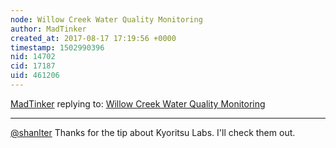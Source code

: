 ```yaml
---
node: Willow Creek Water Quality Monitoring
author: MadTinker
created_at: 2017-08-17 17:19:56 +0000
timestamp: 1502990396
nid: 14702
cid: 17187
uid: 461206
---
```




[MadTinker](../profile/MadTinker) replying to: [Willow Creek Water Quality Monitoring](../notes/MadTinker/07-31-2017/willow-creek-water-quality-monitoring)

----
[@shanlter](/profile/shanlter) Thanks for the tip about Kyoritsu Labs. I'll check them out. 